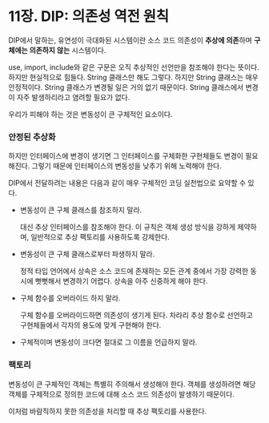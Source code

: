 # 11장. DIP: 의존성 역전 원칙

DIP에서 말하는, 유연성이 극대화된 시스템이란 소스 코드 의존성이 **추상에 의존**하며 **구체에는 의존하지 않는** 시스템이다.

use, import, include와 같은 구문은 오직 추상적인 선언만을 참조해야 한다는 뜻이다. 하지만 현실적으로 힘들다. String 클래스만 해도 그렇다. 하지만 String 클래스는 매우 안정적이다. String 클래스가 변경될 일은 거의 없기 때문이다. String 클래스에서 변경이 자주 발생하리라고 염려할 필요가 없다.

우리가 피해야 하는 것은 변동성이 큰 구체적인 요소이다.

### 안정된 추상화 

하지만 인터페이스에 변경이 생기면 그 인터페이스를 구체화한 구현체들도 변경이 필요해진다. 그렇기 때문에 인터페이스의 변동성을 낮추기 위해 노력해야 한다.

DIP에서 전달하려는 내용은 다음과 같이 매우 구체적인 코딩 실천법으로 요약할 수 있다.

* 변동성이 큰 구체 클래스를 참조하지 말라.

  대신 추상 인터페이스를 참조해야 한다. 이 규칙은 객체 생성 방식을 강하게 제약하며, 일반적으로 추상 팩토리를 사용하도록 강제한다.

* 변동성이 큰 구체 클래스로부터 파생하지 말라.

  정적 타입 언어에서 상속은 소스 코드에 존재하는 모든 관계 중에서 가장 강력한 동시에 뻣뻣해서 변경하기 어렵다. 상속을 아주 신중하게 해야 한다.

* 구체 함수를 오버라이드 하지 말라.

  구체 함수를 오버라이드하면 의존성이 생기게 된다. 차라리 추상 함수로 선언하고 구현체들에서 각자의 용도에 맞게 구현해야 한다.

* 구체적이며 변동성이 크다면 절대로 그 이름을 언급하지 말라.

### 팩토리 

변동성이 큰 구체적인 객체는 특별히 주의해서 생성해야 한다. 객체를 생성하려면 해당 객체를 구체적으로 정의한 코드에 대해 소스 코드 의존성이 발생하기 때문이다.

이처럼 바람직하지 못한 의존성을 처리할 때 추상 팩토리를 사용한다.


